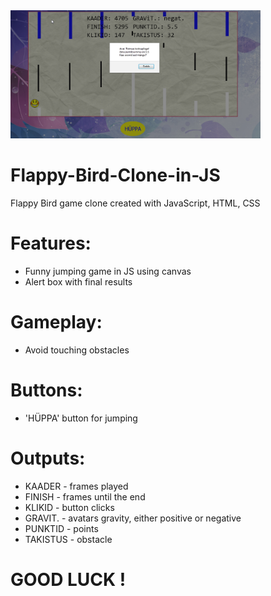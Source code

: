 <img src="Screenshot.png" width="400px">

# Flappy-Bird-Clone-in-JS
Flappy Bird game clone created with JavaScript, HTML, CSS

# Features:
* Funny jumping game in JS using canvas
* Alert box with final results

# Gameplay:
* Avoid touching obstacles

# Buttons:
* 'HÜPPA' button for jumping

# Outputs:
* KAADER - frames played
* FINISH - frames until the end
* KLIKID - button clicks
* GRAVIT. - avatars gravity, either positive or negative
* PUNKTID - points
* TAKISTUS - obstacle

# GOOD LUCK !
